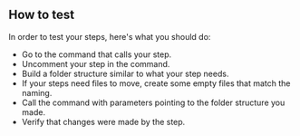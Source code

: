 ## How to test
In order to test your steps, here's what you should do:
- Go to the command that calls your step.
- Uncomment your step in the command.
- Build a folder structure similar to what your step needs.
- If your steps need files to move, create some empty files that match the naming.
- Call the command with parameters pointing to the folder structure you made.
- Verify that changes were made by the step.